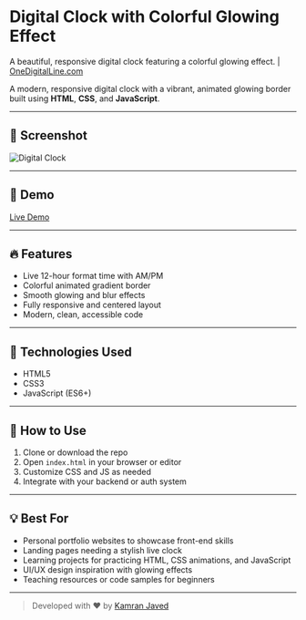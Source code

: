 # Digital Clock with Colorful Glowing Effect
A beautiful, responsive digital clock featuring a colorful glowing effect. | [OneDigitalLine.com](https://onedigitalline.com)

A modern, responsive digital clock with a vibrant, animated glowing border built using **HTML**, **CSS**, and **JavaScript**.

---

## 📸 Screenshot
![Digital Clock](https://github.com/user-attachments/assets/c24daa91-6a0e-4978-903a-3d0e5e5c760b)

---

## 🚀 Demo
[Live Demo](https://projects.kamranjaved.com/digital-clock-with-colorful-glowing-effect)

---

## 🔥 Features
- Live 12-hour format time with AM/PM
- Colorful animated gradient border
- Smooth glowing and blur effects
- Fully responsive and centered layout
- Modern, clean, accessible code

---

## 🧰 Technologies Used
- HTML5
- CSS3
- JavaScript (ES6+)

---

## 📂 How to Use
1. Clone or download the repo
2. Open `index.html` in your browser or editor
3. Customize CSS and JS as needed
4. Integrate with your backend or auth system

---

## 💡 Best For
- Personal portfolio websites to showcase front-end skills
- Landing pages needing a stylish live clock
- Learning projects for practicing HTML, CSS animations, and JavaScript
- UI/UX design inspiration with glowing effects
- Teaching resources or code samples for beginners

---

> Developed with ❤️ by [Kamran Javed](https://kamranjaved.com)
